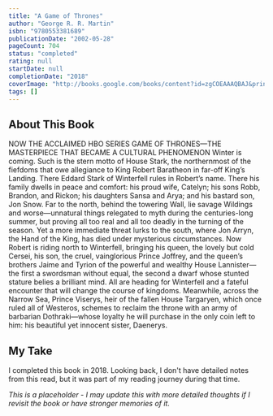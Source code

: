 ```yaml
---
title: "A Game of Thrones"
author: "George R. R. Martin"
isbn: "9780553381689"
publicationDate: "2002-05-28"
pageCount: 704
status: "completed"
rating: null
startDate: null
completionDate: "2018"
coverImage: "http://books.google.com/books/content?id=zgCOEAAAQBAJ&printsec=frontcover&img=1&zoom=1&source=gbs_api"
tags: []
---
```


## About This Book

NOW THE ACCLAIMED HBO SERIES GAME OF THRONES—THE MASTERPIECE THAT BECAME A CULTURAL PHENOMENON Winter is coming. Such is the stern motto of House Stark, the northernmost of the fiefdoms that owe allegiance to King Robert Baratheon in far-off King’s Landing. There Eddard Stark of Winterfell rules in Robert’s name. There his family dwells in peace and comfort: his proud wife, Catelyn; his sons Robb, Brandon, and Rickon; his daughters Sansa and Arya; and his bastard son, Jon Snow. Far to the north, behind the towering Wall, lie savage Wildings and worse—unnatural things relegated to myth during the centuries-long summer, but proving all too real and all too deadly in the turning of the season. Yet a more immediate threat lurks to the south, where Jon Arryn, the Hand of the King, has died under mysterious circumstances. Now Robert is riding north to Winterfell, bringing his queen, the lovely but cold Cersei, his son, the cruel, vainglorious Prince Joffrey, and the queen’s brothers Jaime and Tyrion of the powerful and wealthy House Lannister—the first a swordsman without equal, the second a dwarf whose stunted stature belies a brilliant mind. All are heading for Winterfell and a fateful encounter that will change the course of kingdoms. Meanwhile, across the Narrow Sea, Prince Viserys, heir of the fallen House Targaryen, which once ruled all of Westeros, schemes to reclaim the throne with an army of barbarian Dothraki—whose loyalty he will purchase in the only coin left to him: his beautiful yet innocent sister, Daenerys.

## My Take

I completed this book in 2018. Looking back, I don't have detailed notes from this read, but it was part of my reading journey during that time.

_This is a placeholder - I may update this with more detailed thoughts if I revisit the book or have stronger memories of it._
